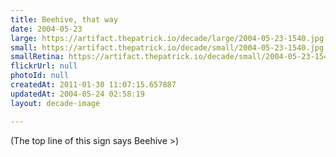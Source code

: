 ```yaml
---
title: Beehive, that way
date: 2004-05-23
large: https://artifact.thepatrick.io/decade/large/2004-05-23-1540.jpg
small: https://artifact.thepatrick.io/decade/small/2004-05-23-1540.jpg
smallRetina: https://artifact.thepatrick.io/decade/small/2004-05-23-1540@2x.jpg
flickrUrl: null
photoId: null
createdAt: 2011-01-30 11:07:15.657887
updatedAt: 2004-05-24 02:58:19
layout: decade-image

---
```

(The top line of this sign says Beehive >)

